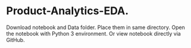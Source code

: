 # Product-Analytics-EDA.
Download notebook and Data folder. Place them in same directory. Open the notebook with Python 3 environment.
Or view notebook directly via GitHub.
